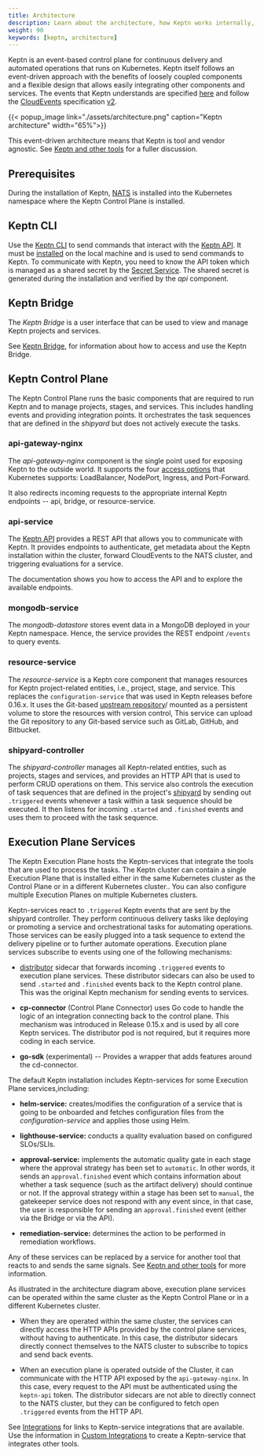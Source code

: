 ```yaml
---
title: Architecture
description: Learn about the architecture, how Keptn works internally, and can be extended.
weight: 90
keywords: [keptn, architecture]
---
```


Keptn is an event-based control plane for continuous delivery and automated operations that runs on Kubernetes. Keptn itself follows an event-driven approach with the benefits of loosely coupled components and a flexible design that allows easily integrating other components and services. The events that Keptn understands are specified [here](https://github.com/keptn/spec/blob/0.2.0/cloudevents.md) and follow the [CloudEvents](https://cloudevents.io/) specification [v2](https://github.com/cloudevents/spec/tree/v0.2).

{{< popup_image link="./assets/architecture.png" caption="Keptn architecture" width="65%">}}

This event-driven architecture means that Keptn is tool and vendor agnostic.
See [Keptn and other tools](../keptn-tools) for a fuller discussion.

## Prerequisites

During the installation of Keptn, [NATS](https://nats.io/) is installed into the Kubernetes namespace
where the Keptn Control Plane is installed.

## Keptn CLI

Use the [Keptn CLI](../../0.18.x/reference/cli/) to send commands
that interact with the [Keptn API](../../0.18.x/reference/api/).
It must be [installed](../../install/cli-install)
on the local machine and is used to send commands to Keptn.
To communicate with Keptn, you need to know the API token
which is managed as a shared secret by the [Secret Service](../secrets).
The shared secret is generated during the installation and verified by the *api* component.

## Keptn Bridge

The *Keptn Bridge* is a user interface that can be used
to view and manage Keptn projects and services.

See [Keptn Bridge](../../0.18.x/bridge/),
for information about how to access and use the Keptn Bridge.

## Keptn Control Plane

The Keptn Control Plane runs the basic components that are required
to run Keptn and to manage projects, stages, and services.
This includes handling events and providing integration points.
It orchestrates the task sequences that are defined in the *shipyard*
but does not actively execute the tasks.

### api-gateway-nginx

The *api-gateway-nginx* component is the single point used for exposing Keptn to the outside world.
It supports the four [access options](../../install/access) that Kubernetes supports:
LoadBalancer, NodePort, Ingress, and Port-Forward.

It also redirects incoming requests to the appropriate internal Keptn endpoints --
api, bridge, or resource-service.

### api-service

The [Keptn API](../../0.18.x/reference/api/) provides a REST API
that allows you to communicate with Keptn.
It provides endpoints to authenticate, get metadata about the Keptn installation within the cluster,
forward CloudEvents to the NATS cluster, and triggering evaluations for a service.

The documentation shows you how to access the API and to explore the available endpoints.

### mongodb-service

The *mongodb-datastore* stores event data in a MongoDB deployed in your Keptn namespace.
Hence, the service provides the REST endpoint `/events` to query events.

### resource-service

The *resource-service* is a Keptn core component
that manages resources for Keptn project-related entities, i.e., project, stage, and service.
This replaces the `configuration-service` that was used in Keptn releases before 0.16.x.
It uses the Git-based [upstream repository](../../0.18.x/manage/git_upstream)/ mounted as a persistent volume
to store the resources with version control,
This service can upload the Git repository to any Git-based service
such as GitLab, GitHub, and Bitbucket.

### shipyard-controller

The *shipyard-controller* manages all Keptn-related entities, such as projects, stages and services,
and provides an HTTP API that is used to perform CRUD operations on them. 
This service also controls the execution of task sequences
that are defined in the project's [shipyard](../../0.18.x/reference/files/shipyard)
by sending out `.triggered` events whenever a task within a task sequence should be executed. 
It then listens for incoming `.started` and `.finished` events
and uses them to proceed with the task sequence.

## Execution Plane Services

The Keptn Execution Plane hosts the Keptn-services
that integrate the tools that are used to process the tasks.
The Keptn cluster can contain a single Execution Plane
that is installed either in the same Kubernetes cluster as the Control Plane
or in a different Kubernetes cluster..
You can also configure multiple Execution Planes on multiple Kubernetes clusters.

Keptn-services react to `.triggered` Keptn events that are sent by the shipyard controller.
They perform continuous delivery tasks like deploying or promoting a service
and orchestrational tasks for automating operations.
Those services can be easily plugged into a task sequence
to extend the delivery pipeline or to further automate operations.
Execution plane services subscribe to events using one of the following mechanisms:

* [distributor](../../0.18.x/reference/miscellaneous/distributor) sidecar
that forwards incoming `.triggered` events to execution plane services.
These distributor sidecars can also be used to send `.started` and `.finished` events
back to the Keptn control plane.
This was the original Keptn mechanism for sending events to services.

* **cp-connector** (Control Plane Connector) uses Go code to handle
the logic of an integration connecting back to the control plane.
This mechanism was introduced in Release 0.15.x and is used by all core Keptn services.
The distributor pod is not required, but it requires more coding in each service.

* **go-sdk** (experimental) -- Provides a wrapper that adds features around the cd-connector.

The default Keptn installation includes Keptn-services for some Execution Plane services,including:

- **helm-service:** creates/modifies the configuration of a service that is going to be onboarded
  and fetches configuration files from the *configuration-service* and applies those using Helm.

- **lighthouse-service:** conducts a quality evaluation based on configured SLOs/SLIs. 

- **approval-service:** implements the automatic quality gate in each stage
  where the approval strategy has been set to `automatic`.
  In other words, it sends an `approval.finished` event which contains information
  about whether a task sequence (such as the artifact delivery) should continue or not.
  If the approval strategy within a stage has been set to `manual`,
  the gatekeeper service does not respond with any event since, in that case,
  the user is responsible for sending an `approval.finished` event (either via the Bridge or via the API).  

- **remediation-service:** determines the action to be performed in remediation workflows. 

Any of these services can be replaced by a service for another tool
that reacts to and sends the same signals.
See [Keptn and other tools](../keptn-tools) for more information.

As illustrated in the architecture diagram above,
execution plane services can be operated within the same cluster as the Keptn Control Plane
or in a different Kubernetes cluster.

 - When they are operated within the same cluster, the services can directly access the HTTP APIs
   provided by the control plane services, without having to authenticate.
   In this case, the distributor sidecars directly connect themselves to the NATS cluster
   to subscribe to topics and send back events.

 - When an execution plane is operated outside of the Cluster,
   it can communicate with the HTTP API exposed by the `api-gateway-nginx`.
   In this case, every request to the API must be authenticated using the `keptn-api` token. 
   The distributor sidecars are not able to directly connect to the NATS cluster,
   but they can be configured to fetch open `.triggered` events from the HTTP API.

See [Integrations](../../integrations) for links to Keptn-service integrations that are available.
Use the information in [Custom Integrations](../../0.18.x/integrations)
to create a Keptn-service that integrates other tools.
